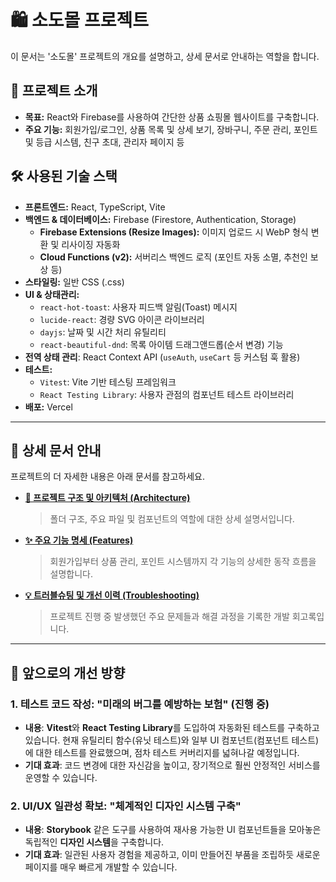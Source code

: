 # 🛍️ 소도몰 프로젝트

이 문서는 '소도몰' 프로젝트의 개요를 설명하고, 상세 문서로 안내하는 역할을 합니다.

## 🚀 프로젝트 소개

-   **목표:** React와 Firebase를 사용하여 간단한 상품 쇼핑몰 웹사이트를 구축합니다.
-   **주요 기능:** 회원가입/로그인, 상품 목록 및 상세 보기, 장바구니, 주문 관리, 포인트 및 등급 시스템, 친구 초대, 관리자 페이지 등

## 🛠️ 사용된 기술 스택

-   **프론트엔드:** React, TypeScript, Vite
-   **백엔드 & 데이터베이스:** Firebase (Firestore, Authentication, Storage)
    -   **Firebase Extensions (Resize Images):** 이미지 업로드 시 WebP 형식 변환 및 리사이징 자동화
    -   **Cloud Functions (v2):** 서버리스 백엔드 로직 (포인트 자동 소멸, 추천인 보상 등)
-   **스타일링:** 일반 CSS (.css)
-   **UI & 상태관리:**
    -   `react-hot-toast`: 사용자 피드백 알림(Toast) 메시지
    -   `lucide-react`: 경량 SVG 아이콘 라이브러리
    -   `dayjs`: 날짜 및 시간 처리 유틸리티
    -   `react-beautiful-dnd`: 목록 아이템 드래그앤드롭(순서 변경) 기능
-   **전역 상태 관리**: React Context API (`useAuth`, `useCart` 등 커스텀 훅 활용)
-   **테스트:**
    -   `Vitest`: Vite 기반 테스팅 프레임워크
    -   `React Testing Library`: 사용자 관점의 컴포넌트 테스트 라이브러리
-   **배포:** Vercel

---

## 📄 상세 문서 안내

프로젝트의 더 자세한 내용은 아래 문서를 참고하세요.

-   **[📂 프로젝트 구조 및 아키텍처 (Architecture)](./docs/ARCHITECTURE.md)**
    > 폴더 구조, 주요 파일 및 컴포넌트의 역할에 대한 상세 설명서입니다.

-   **[✨ 주요 기능 명세 (Features)](./docs/FEATURES.md)**
    > 회원가입부터 상품 관리, 포인트 시스템까지 각 기능의 상세한 동작 흐름을 설명합니다.

-   **[💡 트러블슈팅 및 개선 이력 (Troubleshooting)](./docs/TROUBLESHOOTING.md)**
    > 프로젝트 진행 중 발생했던 주요 문제들과 해결 과정을 기록한 개발 회고록입니다.

---

## 🚀 앞으로의 개선 방향

### 1. 테스트 코드 작성: "미래의 버그를 예방하는 보험" (진행 중)
-   **내용**: **Vitest**와 **React Testing Library**를 도입하여 자동화된 테스트를 구축하고 있습니다. 현재 유틸리티 함수(유닛 테스트)와 일부 UI 컴포넌트(컴포넌트 테스트)에 대한 테스트를 완료했으며, 점차 테스트 커버리지를 넓혀나갈 예정입니다.
-   **기대 효과**: 코드 변경에 대한 자신감을 높이고, 장기적으로 훨씬 안정적인 서비스를 운영할 수 있습니다.

### 2. UI/UX 일관성 확보: "체계적인 디자인 시스템 구축"
-   **내용**: **Storybook** 같은 도구를 사용하여 재사용 가능한 UI 컴포넌트들을 모아놓은 독립적인 **디자인 시스템**을 구축합니다.
-   **기대 효과**: 일관된 사용자 경험을 제공하고, 이미 만들어진 부품을 조립하듯 새로운 페이지를 매우 빠르게 개발할 수 있습니다.